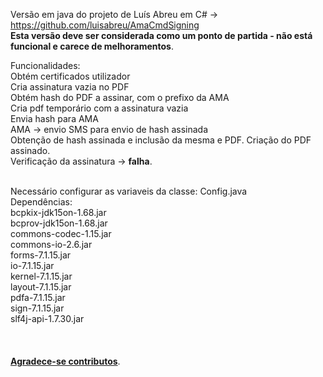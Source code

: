 Versão em java do projeto de Luís Abreu em C# -> https://github.com/luisabreu/AmaCmdSigning<br>
<b>Esta versão deve ser considerada como um ponto de partida - não está funcional e carece de melhoramentos</b>. 

Funcionalidades:<br>
	Obtém certificados utilizador<br>
	Cria assinatura vazia no PDF<br>
 	Obtém hash do PDF a assinar, com o prefixo da AMA<br>
	Cria pdf temporário com a assinatura vazia<br>
	Envia hash para AMA<br>
	AMA -> envio SMS para envio de hash assinada<br>
	Obtenção de hash assinada e inclusão da mesma e PDF.
	Criação do PDF assinado.<br>
	Verificação da assinatura -> <b>falha</b>.<br><br>

Necessário configurar as variaveis da classe: Config.java<br>
Dependências:<br>
	 	bcpkix-jdk15on-1.68.jar<br>
		bcprov-jdk15on-1.68.jar<br>
		commons-codec-1.15.jar<br>
		commons-io-2.6.jar<br>
		forms-7.1.15.jar<br>
		io-7.1.15.jar<br>
		kernel-7.1.15.jar<br>
		layout-7.1.15.jar<br>
		pdfa-7.1.15.jar<br>
		sign-7.1.15.jar<br>
		slf4j-api-1.7.30.jar<br>
<br><br><br>
<b><u>Agradece-se contributos</u></b>.
